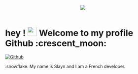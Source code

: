 <div align="center">
<img width="" height = "" src="https://share.creavite.co/cgZQWbFB7HNDStOO.png" />
</div>

<br>

<h1> hey ! <img src = "https://raw.githubusercontent.com/MartinHeinz/MartinHeinz/master/wave.gif" width = 30px> Welcome to my profile Github :crescent_moon: </h1>
<p align='center'>
</p>

[![Github](https://img.shields.io/github/followers/slaynword?label=Follow&style=social)](https://github.com/slaynword)

<div size='20px'> :snowflake: My name is Slayn and I am a French developer.
</div>
